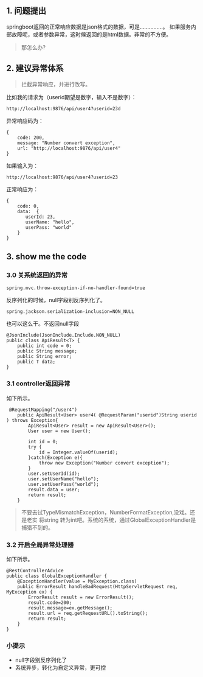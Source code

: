 ## 1. 问题提出
springboot返回的正常响应数据是json格式的数据，可是……………。
如果服务内部故障呢，或者参数异常，这时候返回的是html数据。非常的不方便。

> 那怎么办?

## 2. 建议异常体系
> 拦截异常响应，并进行改写。

比如我的请求为（userid期望是数字，输入不是数字）：

```
http://localhost:9876/api/user4?userid=23d
```

异常响应码为：

```
{
    code: 200,
    message: "Number convert exception",
    url: "http://localhost:9876/api/user4"
}
```

如果输入为：

```
http://localhost:9876/api/user4?userid=23
```
正常响应为：
```
{
    code: 0,
    data:  {
       userId: 23,
       userName: "hello",
       userPass: "world"
    }
}
```

## 3. show me the code
### 3.0 关系统返回的异常

```
spring.mvc.throw-exception-if-no-handler-found=true
```

反序列化的时候，null字段别反序列化了。
```
spring.jackson.serialization-inclusion=NON_NULL
```
也可以这么干。不返回null字段
```
@JsonInclude(JsonInclude.Include.NON_NULL)
public class ApiResult<T> {
    public int code = 0;
    public String message;
    public String error;
    public T data;
}
```

### 3.1 controller返回异常
如下所示。


```
 @RequestMapping("/user4")
    public ApiResult<User> user4( @RequestParam("userid")String userid ) throws Exception{
        ApiResult<User> result = new ApiResult<User>();
        User user = new User();

        int id = 0;
        try {
            id = Integer.valueOf(userid);
        }catch(Exception e){
            throw new Exception("Number convert exception");
        }
        user.setUserId(id);
        user.setUserName("hello");
        user.setUserPass("world");
        result.data = user;
        return result;
    }
```

> 不要去试TypeMismatchException，NumberFormatException,没戏。还是老实
将string 转为int吧。系统的系统，通过GlobalExceptionHandler是捕猎不到的。

### 3.2 开启全局异常处理器
如下所示。
```
@RestControllerAdvice
public class GlobalExceptionHandler {
    @ExceptionHandler(value = MyException.class)
    public ErrorResult handleBadRequest(HttpServletRequest req, MyException ex) {
        ErrorResult result = new ErrorResult();
        result.code=200;
        result.message=ex.getMessage();
        result.url = req.getRequestURL().toString();
        return result;
    }
}
```

### 小提示
- null字段别反序列化了
- 系统异步，转化为自定义异常，更可控